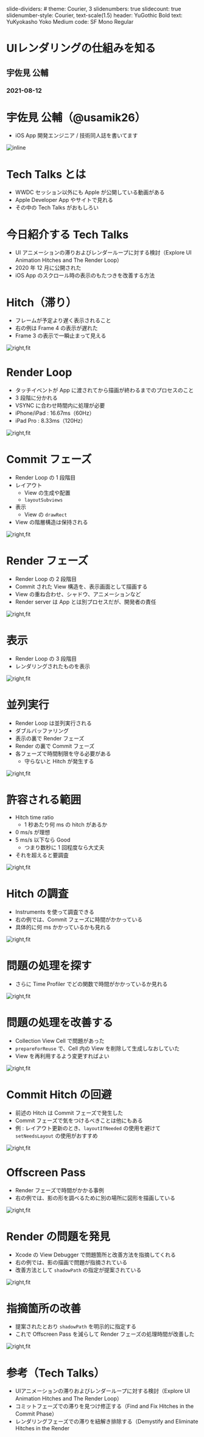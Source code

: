 slide-dividers: #
theme: Courier, 3
slidenumbers: true
slidecount: true
slidenumber-style: Courier, text-scale(1.5)
header: YuGothic Bold
text: YuKyokasho Yoko Medium
code: SF Mono Regular

# UIレンダリングの仕組みを知る
## 宇佐見 公輔
### 2021-08-12

# 宇佐見 公輔（@usamik26）

- iOS App 開発エンジニア / 技術同人誌を書いてます

![inline](images/BookCombine12.png)

# Tech Talks とは

- WWDC セッション以外にも Apple が公開している動画がある
- Apple Developer App やサイトで見れる
- その中の Tech Talks がおもしろい

# 今日紹介する Tech Talks

- UI アニメーションの滞りおよびレンダーループに対する検討（Explore UI Animation Hitches and The Render Loop）
- 2020 年 12 月に公開された
- iOS App のスクロール時の表示のもたつきを改善する方法

# Hitch（滞り）

- フレームが予定より遅く表示されること
- 右の例は Frame 4 の表示が遅れた
- Frame 3 の表示で一瞬止まって見える

![right,fit](images/Hitch.png)

# Render Loop

- タッチイベントが App に渡されてから描画が終わるまでのプロセスのこと
- 3 段階に分かれる
- VSYNC に合わせ時間内に処理が必要
- iPhone/iPad : 16.67ms（60Hz）
- iPad Pro : 8.33ms（120Hz）

![right,fit](images/RenderLoop.png)

# Commit フェーズ

- Render Loop の 1 段階目
- レイアウト
    - View の生成や配置
    - `layoutSubviews`
- 表示
    - View の `drawRect`
- View の階層構造は保持される

![right,fit](images/CommitPhase.png)

# Render フェーズ

- Render Loop の 2 段階目
- Commit された View 構造を、表示画面として描画する
- View の重ね合わせ、シャドウ、アニメーションなど
- Render server は App とは別プロセスだが、開発者の責任

![right,fit](images/RenderPhase.png)

# 表示

- Render Loop の 3 段階目
- レンダリングされたものを表示

![right,fit](images/DisplayPhase.png)

# 並列実行

- Render Loop は並列実行される
- ダブルバッファリング
- 表示の裏で Render フェーズ
- Render の裏で Commit フェーズ
- 各フェーズで時間制限を守る必要がある
    - 守らないと Hitch が発生する

![right,fit](images/Parallelism.png)

# 許容される範囲

- Hitch time ratio
    - 1 秒あたり何 ms の hitch があるか
- 0 ms/s が理想
- 5 ms/s 以下なら Good
    - つまり数秒に 1 回程度なら大丈夫
- それを超えると要調査

![right,fit](images/HitchTimeRatio.png)

# Hitch の調査

- Instruments を使って調査できる
- 右の例では、Commit フェーズに時間がかかっている
- 具体的に何 ms かかっているかも見れる

![right,fit](images/Instruments.png)

# 問題の処理を探す

- さらに Time Profiler でどの関数で時間がかかっているか見れる

![right,fit](images/TimeProfiler.png)

# 問題の処理を改善する

- Collection View Cell で問題があった
- `prepareForReuse` で、Cell 内の View を削除して生成しなおしていた
- View を再利用するよう変更すればよい

![right,fit](images/prepareForReuse.png)

# Commit Hitch の回避

- 前述の Hitch は Commit フェーズで発生した
- Commit フェーズで気をつけるべきことは他にもある
- 例 : レイアウト更新のとき、`layoutIfNeeded` の使用を避けて `setNeedsLayout` の使用がおすすめ

![right,fit](images/setNeedsLayout.png)

# Offscreen Pass

- Render フェーズで時間がかかる事例
- 右の例では、影の形を調べるために別の場所に図形を描画している

![right,fit](images/OffscreenPass.png)

# Render の問題を発見

- Xcode の View Debugger で問題箇所と改善方法を指摘してくれる
- 右の例では、影の描画で問題が指摘されている
- 改善方法として `shadowPath` の指定が提案されている

![right,fit](images/ViewDebugger.png)

# 指摘箇所の改善

- 提案されたとおり `shadowPath` を明示的に指定する
- これで Offscreen Pass を減らして Render フェーズの処理時間が改善した

![right,fit](images/shadowPath.png)

# 参考（Tech Talks）

- UIアニメーションの滞りおよびレンダーループに対する検討（Explore UI Animation Hitches and The Render Loop）
- コミットフェーズでの滞りを見つけ修正する（Find and Fix Hitches in the Commit Phase）
- レンダリングフェーズでの滞りを紐解き排除する（Demystify and Eliminate Hitches in the Render 
